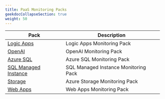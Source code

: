 ```yaml
---
title: PaaS Monitoring Packs
geekdocCollapseSection: true
weight: 50
---
```


| Pack | Description |
|---|---|
| [Logic Apps](./LogicApps) | Logic Apps Monitoring Pack|
| [OpenAI](./OpenAI) | OpenAI Monitoring Pack|
| [Azure SQL](./server) | Azure SQL Monitoring Pack|
| [SQL Managed Instance](./SQLMI) | SQL Managed Instance Monitoring Pack|
| [Storage](./Storage) | Azure Storage Monitoring Pack|
| [Web Apps](./WebApp) | Web Apps Monitoring Pack|
